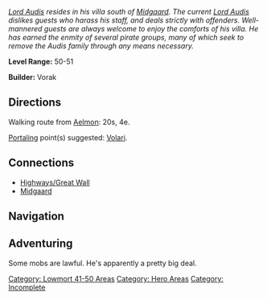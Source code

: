 *[Lord Audis](Lord_Audis.md "wikilink") resides in his villa south of
[Midgaard](:Category:_Midgaard.md "wikilink"). The current [Lord
Audis](Lord_Audis.md "wikilink") dislikes guests who harass his staff,
and deals strictly with offenders. Well-mannered guests are always
welcome to enjoy the comforts of his villa. He has earned the enmity of
several pirate groups, many of which seek to remove the Audis family
through any means necessary.*

**Level Range:** 50-51

**Builder:** Vorak

## Directions

Walking route from [Aelmon](Aelmon.md "wikilink"): 20s, 4e.

[Portaling](Portal.md "wikilink") point(s) suggested:
[Volari](Volari "wikilink").

## Connections

-   [Highways/Great Wall](:Category:Highways/Great_Wall.md "wikilink")
-   [Midgaard](:Category:Midgaard.md "wikilink")

## Navigation

## Adventuring

Some mobs are lawful. He's apparently a pretty big deal.

[Category: Lowmort 41-50
Areas](Category:_Lowmort_41-50_Areas "wikilink") [Category: Hero
Areas](Category:_Hero_Areas "wikilink") [Category:
Incomplete](Category:_Incomplete "wikilink")
